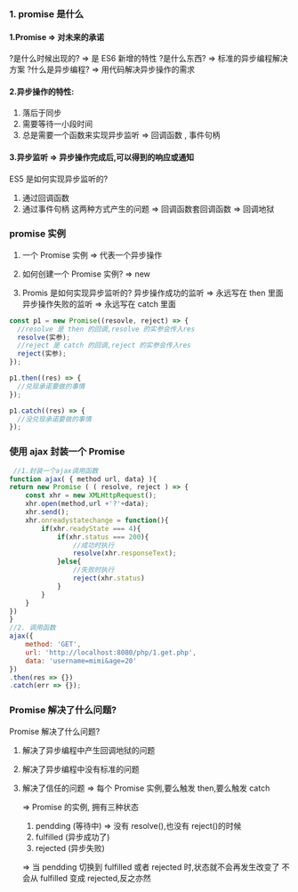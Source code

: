 ### 1. promise 是什么

#### 1.Promise => 对未来的承诺

?是什么时候出现的? => 是 ES6 新增的特性
?是什么东西? => 标准的异步编程解决方案
?什么是异步编程? => 用代码解决异步操作的需求

#### 2.异步操作的特性:

1.  落后于同步
2.  需要等待一小段时间
3.  总是需要一个函数来实现异步监听
    => 回调函数 , 事件句柄

#### 3.异步监听 => 异步操作完成后,可以得到的响应或通知

ES5 是如何实现异步监听的?

1.  通过回调函数
2.  通过事件句柄
    这两种方式产生的问题
    => 回调函数套回调函数 => 回调地狱

### promise 实例

1. 一个 Promise 实例 => 代表一个异步操作
2. 如何创建一个 Promise 实例? => new

3. Promis 是如何实现异步监听的?
   异步操作成功的监听 => 永远写在 then 里面
   异步操作失败的监听 => 永远写在 catch 里面

```js
const p1 = new Promise((resovle, reject) => {
  //resolve 是 then 的回调,resolve 的实参会传入res
  resolve(实参);
  //reject 是 catch 的回调,reject 的实参会传入res
  reject(实参);
});

p1.then((res) => {
  //兑现承诺要做的事情
});

p1.catch((res) => {
  //没兑现承诺要做的事情
});
```

### 使用 ajax 封装一个 Promise

```js
 //1.封装一个ajax调用函数
function ajax( { method url, data} ){
return new Promise ( ( resolve, reject ) => {
    const xhr = new XMLHttpRequest();
    xhr.open(method,url +'?'+data);
    xhr.send();
    xhr.onreadystatechange = function(){
        if(xhr.readyState === 4){
            if(xhr.status === 200){
                //成功时执行
                resolve(xhr.responseText);
            }else{
                //失败时执行
                reject(xhr.status)
            }
        }
    }
})
}
//2. 调用函数
ajax({
    method: 'GET',
    url: 'http://localhost:8080/php/1.get.php',
    data: 'username=mimi&age=20'
})
.then(res => {})
.catch(err => {});
```

### Promise 解决了什么问题?

Promise 解决了什么问题?

1.  解决了异步编程中产生回调地狱的问题
2.  解决了异步编程中没有标准的问题
3.  解决了信任的问题
    => 每个 Promise 实例,要么触发 then,要么触发 catch

    => Promise 的实例, 拥有三种状态

    1. pendding (等待中) => 没有 resolve(),也没有 reject()的时候
    2. fulfilled (异步成功了)
    3. rejected (异步失败)

    => 当 pendding 切换到 fulfilled 或者 rejected 时,状态就不会再发生改变了
    不会从 fulfilled 变成 rejected,反之亦然
